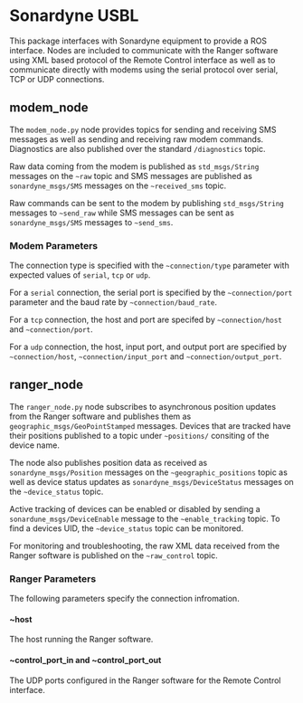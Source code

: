 # Sonardyne USBL

This package interfaces with Sonardyne equipment to provide a ROS interface. Nodes are included to communicate with the Ranger software using XML based protocol of the Remote Control interface as well as to communicate directly with modems using the serial protocol over serial, TCP or UDP connections.

## modem_node

The `modem_node.py` node provides topics for sending and receiving SMS messages as well as sending and receiving raw modem commands. Diagnostics are also published over the standard `/diagnostics` topic.

Raw data coming from the modem is published as `std_msgs/String` messages on the `~raw` topic and SMS messages are published as `sonardyne_msgs/SMS` messages on the `~received_sms` topic.

Raw commands can be sent to the modem by publishing `std_msgs/String` messages to `~send_raw` while SMS messages can be sent as `sonardyne_msgs/SMS` messages to `~send_sms`.

### Modem Parameters

The connection type is specified with the `~connection/type` parameter with expected values of `serial`, `tcp` or `udp`.

For a `serial` connection, the serial port is specified by the `~connection/port` parameter and the baud rate by `~connection/baud_rate`.

For a `tcp` connection, the host and port are specifed by `~connection/host` and `~connection/port`.

For a `udp` connection, the host, input port, and output port are specified by `~connection/host`, `~connection/input_port` and `~connection/output_port`.

## ranger_node

The `ranger_node.py` node subscribes to asynchronous position updates from the Ranger software and publishes them as `geographic_msgs/GeoPointStamped` messages. Devices that are tracked have their positions published to a topic under `~positions/` consiting of the device name.

The node also publishes position data as received as `sonardyne_msgs/Position` messages on the `~geographic_positions` topic as well as device status updates as `sonardyne_msgs/DeviceStatus` messages on the `~device_status` topic.

Active tracking of devices can be enabled or disabled by sending a `sonardune_msgs/DeviceEnable` message to the `~enable_tracking` topic. To find a devices UID, the `~device_status` topic can be monitored.

For monitoring and troubleshooting, the raw XML data received from the Ranger software is published on the `~raw_control` topic.

### Ranger Parameters

The following parameters specify the connection infromation.

#### ~host

The host running the Ranger software.

#### ~control_port_in and ~control_port_out

The UDP ports configured in the Ranger software for the Remote Control interface.
